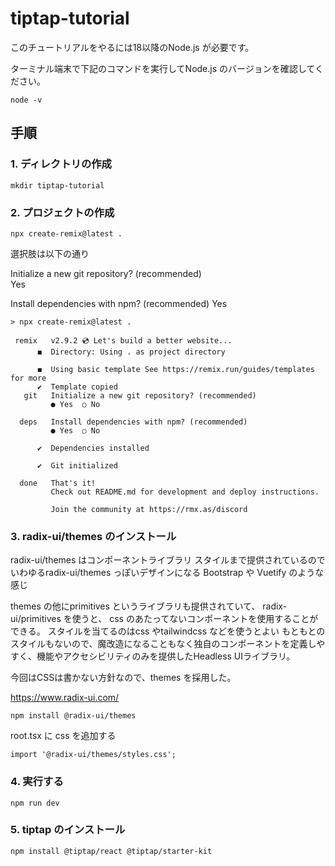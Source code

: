 # tiptap-tutorial

このチュートリアルをやるには18以降のNode.js が必要です。

ターミナル端末で下記のコマンドを実行してNode.js のバージョンを確認してください。

```shell
node -v
```

## 手順

### 1. ディレクトリの作成

```
mkdir tiptap-tutorial
```

### 2. プロジェクトの作成

```
npx create-remix@latest .
```

選択肢は以下の通り

Initialize a new git repository? (recommended)  
Yes

Install dependencies with npm? (recommended)
Yes

```
> npx create-remix@latest .

 remix   v2.9.2 💿 Let's build a better website...
      ◼  Directory: Using . as project directory

      ◼  Using basic template See https://remix.run/guides/templates for more
      ✔  Template copied
   git   Initialize a new git repository? (recommended)
         ● Yes  ○ No

  deps   Install dependencies with npm? (recommended)
         ● Yes  ○ No

      ✔  Dependencies installed

      ✔  Git initialized
  
  done   That's it!
         Check out README.md for development and deploy instructions.

         Join the community at https://rmx.as/discord
```

### 3. radix-ui/themes のインストール

radix-ui/themes はコンポーネントライブラリ
スタイルまで提供されているのでいわゆるradix-ui/themes っぽいデザインになる
Bootstrap や Vuetify のような感じ

themes の他にprimitives というライブラリも提供されていて、 radix-ui/primitives を使うと、
css のあたってないコンポーネントを使用することができる。
スタイルを当てるのはcss やtailwindcss などを使うとよい
もともとのスタイルもないので、魔改造になることもなく独自のコンポーネントを定義しやすく、機能やアクセシビリティのみを提供したHeadless UIライブラリ。

今回はCSSは書かない方針なので、themes を採用した。

https://www.radix-ui.com/

```
npm install @radix-ui/themes
```

root.tsx に css を追加する

```tsx
import '@radix-ui/themes/styles.css';
```

### 4. 実行する

```shell
npm run dev
```

### 5. tiptap のインストール

```shell
npm install @tiptap/react @tiptap/starter-kit
```
